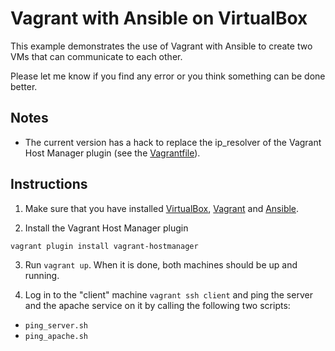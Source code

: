 # Vagrant with Ansible on VirtualBox

This example demonstrates the use of Vagrant with Ansible to create two VMs that can communicate to each other.

Please let me know if you find any error or you think something can be done better.

## Notes
- The current version has a hack to replace the ip_resolver of the Vagrant Host Manager plugin (see the [Vagrantfile](Vagrantfile)).

## Instructions
1. Make sure that you have installed [VirtualBox](https://www.virtualbox.org), [Vagrant](https://www.vagrantup.com) and [Ansible](http://www.ansible.com/home).

2. Install the Vagrant Host Manager plugin

  ```vagrant plugin install vagrant-hostmanager```

3. Run ```vagrant up```. When it is done, both machines should be up and running.

4. Log in to the "client" machine
```vagrant ssh client```
and ping the server and the apache service on it by calling the following two scripts:
  * ```ping_server.sh```
  * ```ping_apache.sh```
